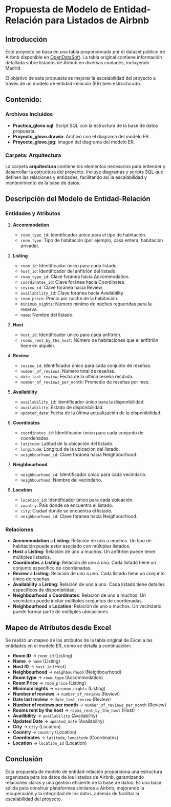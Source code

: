 # Propuesta de Modelo de Entidad-Relación para Listados de Airbnb

## Introducción

Este proyecto se basa en una tabla proporcionada por el dataset público de Airbnb disponible en [OpenDataSoft](https://public.opendatasoft.com/explore/dataset/air-bnb-listings/table/?disjunctive.neighbourhood&disjunctive.column_10&disjunctive.city&q=Madrid&location=7,40.5931,-4.422&basemap=jawg.light). La tabla original contiene información detallada sobre listados de Airbnb en diversas ciudades, incluyendo Madrid.

El objetivo de esta propuesta es mejorar la escalabilidad del proyecto a través de un modelo de entidad-relación (ER) bien estructurado.

## Contenido:

### Archivos Incluidos

- **Practica_glovo.sql**: Script SQL con la estructura de la base de datos propuesta.
- **Proyecto_glovo.drawio**: Archivo con el diagrama del modelo ER.
- **Proyecto_glovo.jpg**: Imagen del diagrama del modelo ER.

### Carpeta: Arquitectura

La carpeta **arquitectura** contiene los elementos necesarios para entender y desarrollar la estructura del proyecto. Incluye diagramas y scripts SQL que definen las relaciones y entidades, facilitando así la escalabilidad y mantenimiento de la base de datos.

## Descripción del Modelo de Entidad-Relación

### Entidades y Atributos

1. **Accommodation**
   - `room_type_id`: Identificador único para el tipo de habitación.
   - `room_type`: Tipo de habitación (por ejemplo, casa entera, habitación privada).

2. **Listing**
   - `room_id`: Identificador único para cada listado.
   - `host_id`: Identificador del anfitrión del listado.
   - `room_type_id`: Clave foránea hacia Accommodation.
   - `coordinates_id`: Clave foránea hacia Coordinates.
   - `review_id`: Clave foránea hacia Review.
   - `availability_id`: Clave foránea hacia Availability.
   - `room_price`: Precio por noche de la habitación.
   - `minimum_nights`: Número mínimo de noches requeridas para la reserva.
   - `name`: Nombre del listado.

3. **Host**
   - `host_id`: Identificador único para cada anfitrión.
   - `rooms_rent_by_the_host`: Número de habitaciones que el anfitrión tiene en alquiler.

4. **Review**
   - `review_id`: Identificador único para cada conjunto de reseñas.
   - `number_of_reviews`: Número total de reseñas.
   - `date_last_review`: Fecha de la última reseña recibida.
   - `number_of_reviews_per_month`: Promedio de reseñas por mes.

5. **Availability**
   - `availability_id`: Identificador único para la disponibilidad.
   - `availability`: Estado de disponibilidad.
   - `updated_date`: Fecha de la última actualización de la disponibilidad.

6. **Coordinates**
   - `coordinates_id`: Identificador único para cada conjunto de coordenadas.
   - `latitude`: Latitud de la ubicación del listado.
   - `longitude`: Longitud de la ubicación del listado.
   - `neighbourhood_id`: Clave foránea hacia Neighbourhood.

7. **Neighbourhood**
   - `neighbourhood_id`: Identificador único para cada vecindario.
   - `neighbourhood`: Nombre del vecindario.

8. **Location**
   - `location_id`: Identificador único para cada ubicación.
   - `country`: País donde se encuentra el listado.
   - `city`: Ciudad donde se encuentra el listado.
   - `neighbourhood_id`: Clave foránea hacia Neighbourhood.

### Relaciones

- **Accommodation** a **Listing**: Relación de uno a muchos. Un tipo de habitación puede estar asociado con múltiples listados.
- **Host** a **Listing**: Relación de uno a muchos. Un anfitrión puede tener múltiples listados.
- **Coordinates** a **Listing**: Relación de uno a uno. Cada listado tiene un conjunto específico de coordenadas.
- **Review** a **Listing**: Relación de uno a uno. Cada listado tiene un conjunto único de reseñas.
- **Availability** a **Listing**: Relación de uno a uno. Cada listado tiene detalles específicos de disponibilidad.
- **Neighbourhood** a **Coordinates**: Relación de uno a muchos. Un vecindario puede incluir múltiples conjuntos de coordenadas.
- **Neighbourhood** a **Location**: Relación de uno a muchos. Un vecindario puede formar parte de múltiples ubicaciones.

## Mapeo de Atributos desde Excel

Se realizó un mapeo de los atributos de la tabla original de Excel a las entidades en el modelo ER, como se detalla a continuación:

- **Room ID** -> `room_id` (Listing)
- **Name** -> `name` (Listing)
- **Host ID** -> `host_id` (Host)
- **Neighbourhood** -> `neighbourhood` (Neighbourhood)
- **Room type** -> `room_type` (Accommodation)
- **Room Price** -> `room_price` (Listing)
- **Minimum nights** -> `minimum_nights` (Listing)
- **Number of reviews** -> `number_of_reviews` (Review)
- **Date last review** -> `date_last_review` (Review)
- **Number of reviews per month** -> `number_of_reviews_per_month` (Review)
- **Rooms rent by the host** -> `rooms_rent_by_the_host` (Host)
- **Availibility** -> `availability` (Availability)
- **Updated Date** -> `updated_date` (Availability)
- **City** -> `city` (Location)
- **Country** -> `country` (Location)
- **Coordinates** -> `latitude`, `longitude` (Coordinates)
- **Location** -> `location_id` (Location)

## Conclusión

Esta propuesta de modelo de entidad-relación proporciona una estructura organizada para los datos de los listados de Airbnb, garantizando relaciones claras y una gestión eficiente de la base de datos. Es una base sólida para construir plataformas similares a Airbnb, mejorando la recuperación y la integridad de los datos, además de facilitar la escalabilidad del proyecto.
